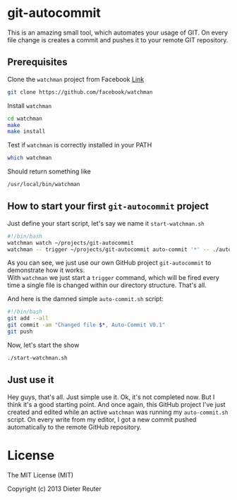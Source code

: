 git-autocommit
==============

This is an amazing small tool, which automates your usage of GIT.  On every file change is creates a commit and pushes it to your remote GIT repository. 



Prerequisites
-------------

Clone the `watchman` project from Facebook [Link](https://github.com/facebook/watchman)
```bash
git clone https://github.com/facebook/watchman
```

Install `watchman`
```bash
cd watchman
make
make install
```

Test if `watchman` is correctly installed in your PATH
```bash
which watchman
```
Should return something like
```bash
/usr/local/bin/watchman
```


How to start your first `git-autocommit` project
------------------------------------------------

Just define your start script, let's say we name it `start-watchman.sh`
```bash
#!/bin/bash
watchman watch ~/projects/git-autocommit
watchman -- trigger ~/projects/git-autocommit auto-commit '*' -- ./auto-commit.sh
```

As you can see, we just use our own GitHub project `git-autocommit` to demonstrate how it works.  
With `watchman` we just start a `trigger` command, which will be fired every time a single file 
is changed within our directory structure.  That's all.

And here is the damned simple `auto-commit.sh` script:
```bash
#!/bin/bash
git add --all
git commit -am "Changed file $*, Auto-Commit V0.1"
git push
```

Now, let's start the show
```bash
./start-watchman.sh
```


Just use it
-----------

Hey guys, that's all.  Just simple use it.
Ok, it's not completed now.  But I think it's a good starting point.
And once again, this GitHub project I've just created and edited while an active `watchman` was running my `auto-commit.sh` script.
On every write from my editor, I got a new commit pushed automatically to the remote GitHub repository.


License
=======
The MIT License (MIT)

Copyright (c) 2013 Dieter Reuter

